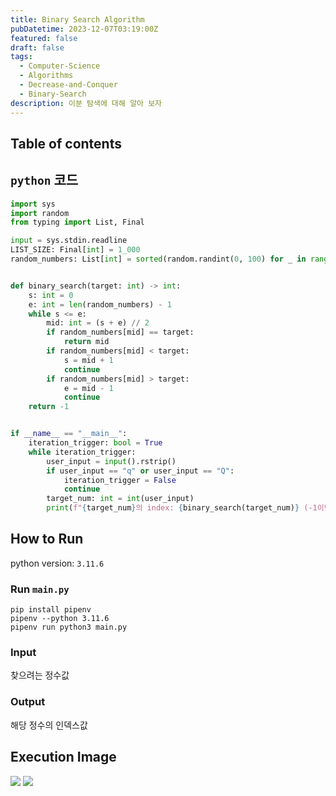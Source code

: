 ```yaml
---
title: Binary Search Algorithm
pubDatetime: 2023-12-07T03:19:00Z
featured: false
draft: false
tags:
  - Computer-Science
  - Algorithms
  - Decrease-and-Conquer
  - Binary-Search
description: 이분 탐색에 대해 알아 보자
---
```


## Table of contents

## `python` 코드

```python
import sys
import random
from typing import List, Final

input = sys.stdin.readline
LIST_SIZE: Final[int] = 1_000
random_numbers: List[int] = sorted(random.randint(0, 100) for _ in range(LIST_SIZE))


def binary_search(target: int) -> int:
    s: int = 0
    e: int = len(random_numbers) - 1
    while s <= e:
        mid: int = (s + e) // 2
        if random_numbers[mid] == target:
            return mid
        if random_numbers[mid] < target:
            s = mid + 1
            continue
        if random_numbers[mid] > target:
            e = mid - 1
            continue
    return -1


if __name__ == "__main__":
    iteration_trigger: bool = True
    while iteration_trigger:
        user_input = input().rstrip()
        if user_input == "q" or user_input == "Q":
            iteration_trigger = False
            continue
        target_num: int = int(user_input)
        print(f"{target_num}의 index: {binary_search(target_num)} (-1이면 해당 숫자가 없음)")

```

## How to Run

python version: `3.11.6`

### Run `main.py`

```
pip install pipenv
pipenv --python 3.11.6
pipenv run python3 main.py
```

### Input

찾으려는 정수값

### Output

해당 정수의 인덱스값

## Execution Image

![](https://res.cloudinary.com/gyunseo-blog/image/upload/f_auto/v1701887402/image_mlhqqv.png)
![](https://res.cloudinary.com/gyunseo-blog/image/upload/f_auto/v1701887408/image_zvqgda.png)
